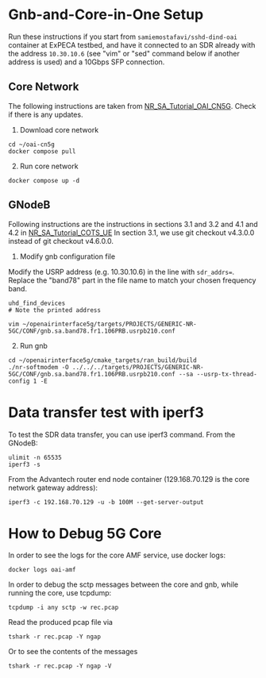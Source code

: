 # Gnb-and-Core-in-One Setup

Run these instructions if you start from `samiemostafavi/sshd-dind-oai` container at ExPECA testbed, and have it connected to an SDR already with the address `10.30.10.6` (see "vim" or "sed" command below if another address is used) and a 10Gbps SFP connection.

## Core Network

The following instructions are taken from [NR_SA_Tutorial_OAI_CN5G](https://gitlab.eurecom.fr/oai/openairinterface5g/-/blob/develop/doc/NR_SA_Tutorial_OAI_CN5G.md). Check if there is any updates.


1) Download core network
```
cd ~/oai-cn5g
docker compose pull
```

2) Run core network
```
docker compose up -d
```

## GNodeB

Following instructions are the instructions in sections 3.1 and 3.2 and 4.1 and 4.2 in [NR_SA_Tutorial_COTS_UE](https://gitlab.eurecom.fr/oai/openairinterface5g/-/blob/develop/doc/NR_SA_Tutorial_COTS_UE.md)
In section 3.1, we use git checkout v4.3.0.0 instead of git checkout v4.6.0.0.

1) Modify gnb configuration file

Modify the USRP address (e.g. 10.30.10.6) in the line with `sdr_addrs=`. Replace the "band78" part in the file name to match your chosen frequency band.
```
uhd_find_devices
# Note the printed address

vim ~/openairinterface5g/targets/PROJECTS/GENERIC-NR-5GC/CONF/gnb.sa.band78.fr1.106PRB.usrpb210.conf
```

2) Run gnb
```
cd ~/openairinterface5g/cmake_targets/ran_build/build
./nr-softmodem -O ../../../targets/PROJECTS/GENERIC-NR-5GC/CONF/gnb.sa.band78.fr1.106PRB.usrpb210.conf --sa --usrp-tx-thread-config 1 -E
```


# Data transfer test with iperf3

To test the SDR data transfer, you can use iperf3 command. 
From the GNodeB:
```
ulimit -n 65535
iperf3 -s
```

From the Advantech router end node container (129.168.70.129 is the core network gateway address):
```
iperf3 -c 192.168.70.129 -u -b 100M --get-server-output
```


# How to Debug 5G Core

In order to see the logs for the core AMF service, use docker logs:
```
docker logs oai-amf
```

In order to debug the sctp messages between the core and gnb, while running the core, use tcpdump:
```
tcpdump -i any sctp -w rec.pcap
```

Read the produced pcap file via
```
tshark -r rec.pcap -Y ngap
```
Or to see the contents of the messages
```
tshark -r rec.pcap -Y ngap -V
```

